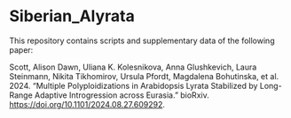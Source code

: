 # Siberian_Alyrata

This repository contains scripts and supplementary data of the following paper:

Scott, Alison Dawn, Uliana K. Kolesnikova, Anna Glushkevich, Laura Steinmann, Nikita Tikhomirov, Ursula Pfordt, Magdalena Bohutinska, et al. 2024. “Multiple Polyploidizations in Arabidopsis Lyrata Stabilized by Long-Range Adaptive Introgression across Eurasia.” bioRxiv. https://doi.org/10.1101/2024.08.27.609292.
